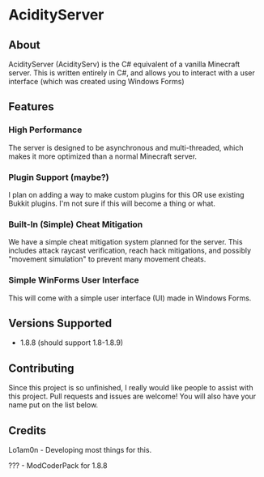 # AcidityServer
## About
AcidityServer (AcidityServ) is the C# equivalent of a vanilla Minecraft server. This is written entirely in C#, and allows you to interact with a user interface (which was created using Windows Forms)

## Features
### High Performance
The server is designed to be asynchronous and multi-threaded, which makes it more optimized than a normal Minecraft server.

### Plugin Support (maybe?)
I plan on adding a way to make custom plugins for this OR use existing Bukkit plugins. I'm not sure if this will become a thing or what.

### Built-In (Simple) Cheat Mitigation
We have a simple cheat mitigation system planned for the server. This includes attack raycast verification, reach hack mitigations, and possibly "movement simulation" to prevent many movement cheats.

### Simple WinForms User Interface
This will come with a simple user interface (UI) made in Windows Forms.

## Versions Supported
- 1.8.8 (should support 1.8-1.8.9)

## Contributing
Since this project is so unfinished, I really would like people to assist with this project. Pull requests and issues are welcome! You will also have your name put on the list below.

## Credits
Lo1am0n - Developing most things for this.

??? - ModCoderPack for 1.8.8

